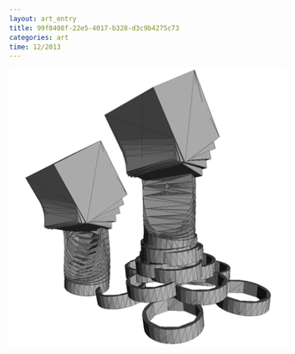```yaml
---
layout: art_entry 
title: 99f8408f-22e5-4017-b328-d3c9b4275c73
categories: art
time: 12/2013
---
```

<img src='/images/art/03.png'>
